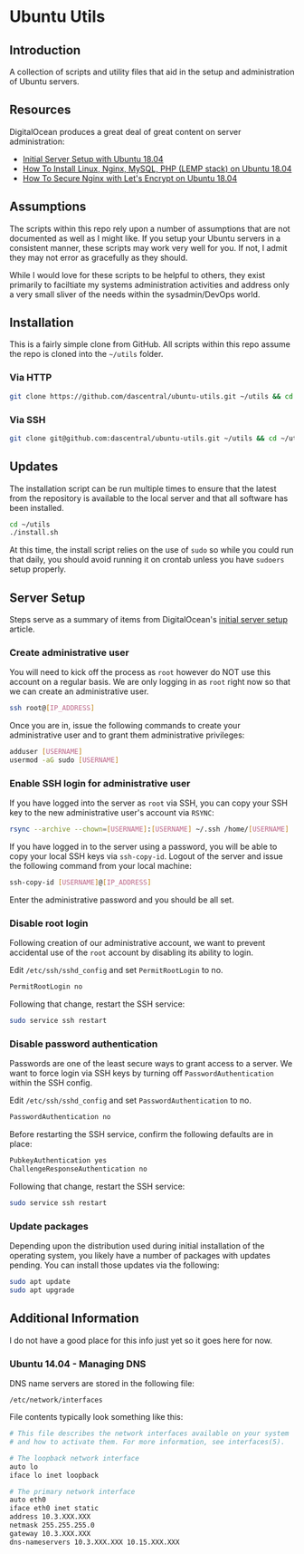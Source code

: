 # Ubuntu Utils

## Introduction

A collection of scripts and utility files that aid in the setup and administration of Ubuntu servers.

## Resources

DigitalOcean produces a great deal of great content on server administration:

* [Initial Server Setup with Ubuntu 18.04](https://www.digitalocean.com/community/tutorials/initial-server-setup-with-ubuntu-18-04)
* [How To Install Linux, Nginx, MySQL, PHP (LEMP stack) on Ubuntu 18.04](https://www.digitalocean.com/community/tutorials/how-to-install-linux-nginx-mysql-php-lemp-stack-ubuntu-18-04)
* [How To Secure Nginx with Let's Encrypt on Ubuntu 18.04](https://www.digitalocean.com/community/tutorials/how-to-secure-nginx-with-let-s-encrypt-on-ubuntu-18-04)

## Assumptions

The scripts within this repo rely upon a number of assumptions that are not documented as well as I might like. If you setup your Ubuntu servers in a consistent manner, these scripts may work very well for you. If not, I admit they may not error as gracefully as they should.

While I would love for these scripts to be helpful to others, they exist primarily to faciltiate my systems administration activities and address only a very small sliver of the needs within the sysadmin/DevOps world.

## Installation

This is a fairly simple clone from GitHub. All scripts within this repo assume the repo is cloned into the `~/utils` folder.

### Via HTTP

```bash
git clone https://github.com/dascentral/ubuntu-utils.git ~/utils && cd ~/utils && ./install.sh
```

### Via SSH

```bash
git clone git@github.com:dascentral/ubuntu-utils.git ~/utils && cd ~/utils && ./install.sh
```

## Updates

The installation script can be run multiple times to ensure that the latest from the repository
is available to the local server and that all software has been installed.

```bash
cd ~/utils
./install.sh
```

At this time, the install script relies on the use of `sudo` so while you could run that daily, you should avoid running it on crontab unless you have `sudoers` setup properly.


## Server Setup

Steps serve as a summary of items from DigitalOcean's [initial server setup](https://www.digitalocean.com/community/tutorials/initial-server-setup-with-ubuntu-18-04) article.

### Create administrative user

You will need to kick off the process as `root` however do NOT use this account on a regular basis. We are only logging in as `root` right now so that we can create an administrative user.

```bash
ssh root@[IP_ADDRESS]
```

Once you are in, issue the following commands to create your administrative user and to grant them administrative privileges:

```bash
adduser [USERNAME]
usermod -aG sudo [USERNAME]
```

### Enable SSH login for administrative user

If you have logged into the server as `root` via SSH, you can copy your SSH key to the new administrative user's account via `RSYNC`:

```bash
rsync --archive --chown=[USERNAME]:[USERNAME] ~/.ssh /home/[USERNAME]
```

If you have logged in to the server using a password, you will be able to copy your local SSH keys via `ssh-copy-id`. Logout of the server and issue the following command from your local machine:

```bash
ssh-copy-id [USERNAME]@[IP_ADDRESS]
```

Enter the administrative password and you should be all set.


### Disable root login

Following creation of our administrative account, we want to prevent accidental use of the `root` account by disabling its ability to login.

Edit `/etc/ssh/sshd_config` and set `PermitRootLogin` to no.

```bash
PermitRootLogin no
```

Following that change, restart the SSH service:

```bash
sudo service ssh restart
```

### Disable password authentication

Passwords are one of the least secure ways to grant access to a server. We want to force login via SSH keys by turning off `PasswordAuthentication` within the SSH config.

Edit `/etc/ssh/sshd_config` and set `PasswordAuthentication` to no.

```bash
PasswordAuthentication no
```

Before restarting the SSH service, confirm the following defaults are in place:

```bash
PubkeyAuthentication yes
ChallengeResponseAuthentication no
```

Following that change, restart the SSH service:

```bash
sudo service ssh restart
```

### Update packages

Depending upon the distribution used during initial installation of the operating system, you likely have a number of packages with updates pending. You can install those updates via the following:


```bash
sudo apt update
sudo apt upgrade
```

## Additional Information

I do not have a good place for this info just yet so it goes here for now.

### Ubuntu 14.04 - Managing DNS

DNS name servers are stored in the following file:

```
/etc/network/interfaces
```

File contents typically look something like this:

```bash
# This file describes the network interfaces available on your system
# and how to activate them. For more information, see interfaces(5).

# The loopback network interface
auto lo
iface lo inet loopback

# The primary network interface
auto eth0
iface eth0 inet static
address 10.3.XXX.XXX
netmask 255.255.255.0
gateway 10.3.XXX.XXX
dns-nameservers 10.3.XXX.XXX 10.15.XXX.XXX
```
